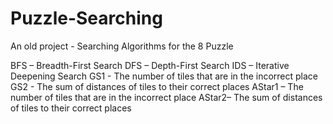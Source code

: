 # Puzzle-Searching
An old project - Searching Algorithms for the 8 Puzzle

BFS – Breadth-First Search 
DFS – Depth-First Search
IDS – Iterative Deepening Search 
GS1 - The number of tiles that are in the incorrect place
GS2 - The sum of distances of tiles to their correct places
AStar1 – The number of tiles that are in the incorrect place
AStar2– The sum of distances of tiles to their correct places 
